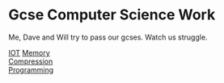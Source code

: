 # Gcse Computer Science Work
Me, Dave and Will try to pass our gcses.
Watch us struggle.


[IOT](https://github.com/zveric/GcseComputerScienceWork/tree/main/IOT)                               [Memory](https://github.com/zveric/GcseComputerScienceWork/tree/main/Memory%20)  
[Compression](https://github.com/zveric/GcseComputerScienceWork/tree/main/Compression)  
[Programming](https://github.com/zveric/GcseComputerScienceWork/tree/main/Programming)

